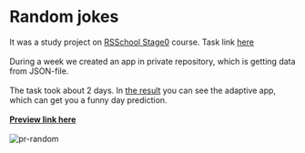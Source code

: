 # Random jokes

It was a study project on [RSSchool Stage0](https://rs.school/js-stage0/) course. Task link [here](https://github.com/rolling-scopes-school/tasks/blob/master/tasks/js30%23/js30-4.md)<br>
<br>During a week we created an app in private repository, which is getting data from JSON-file.<br><br>
The task took about 2 days. In [the result](https://pesukarhutg.github.io/random-jokes/) you can see the adaptive app, which can get you a funny day prediction. <br><br>
**[Preview link here](https://pesukarhutg.github.io/random-jokes/)**<br><br>
![pr-random](https://user-images.githubusercontent.com/39487464/153757193-717b7f78-f066-487b-9ec9-cdf26c9d2af4.JPG)

